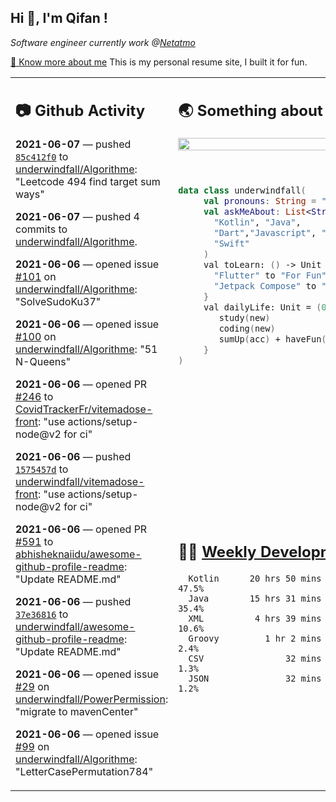 <h2> Hi 👋, I'm Qifan ! </h2>
<p><em>Software engineer currently work @<a href="https://www.netatmo.com">Netatmo</a>
</em></p><p><a href="https://qifanyang.com/resume" target="_blank"> 🔭 Know more about me</a> This is my personal resume site, I built it for fun.</p>
<table><tr><td valign="top" rowspan="2">

 ## 📷 Github Activity
 <!-- githubActivity starts -->
  **2021-06-07** — pushed [`85c412f0`](https://api.github.com/repos/underwindfall/Algorithme/commits/85c412f0ff47d254d147b496b9b92e31bfc7275c) to [underwindfall/Algorithme](https://api.github.com/repos/underwindfall/Algorithme): "Leetcode 494 find target sum ways"

  **2021-06-07** — pushed 4 commits to [underwindfall/Algorithme](https://api.github.com/repos/underwindfall/Algorithme).

  **2021-06-06** — opened issue [#101](https://api.github.com/repos/underwindfall/Algorithme/issues/101) on [underwindfall/Algorithme](https://api.github.com/repos/underwindfall/Algorithme): "SolveSudoKu37"

  **2021-06-06** — opened issue [#100](https://api.github.com/repos/underwindfall/Algorithme/issues/100) on [underwindfall/Algorithme](https://api.github.com/repos/underwindfall/Algorithme): "51 N-Queens"

  **2021-06-06** — opened PR [#246](https://api.github.com/repos/CovidTrackerFr/vitemadose-front/pulls/246) to [CovidTrackerFr/vitemadose-front](https://api.github.com/repos/CovidTrackerFr/vitemadose-front): "use actions/setup-node@v2 for ci"

  **2021-06-06** — pushed [`1575457d`](https://api.github.com/repos/underwindfall/vitemadose-front/commits/1575457dadfa4266c2287c180dda261d48776790) to [underwindfall/vitemadose-front](https://api.github.com/repos/underwindfall/vitemadose-front): "use actions/setup-node@v2 for ci"

  **2021-06-06** — opened PR [#591](https://api.github.com/repos/abhisheknaiidu/awesome-github-profile-readme/pulls/591) to [abhisheknaiidu/awesome-github-profile-readme](https://api.github.com/repos/abhisheknaiidu/awesome-github-profile-readme): "Update README.md"

  **2021-06-06** — pushed [`37e36816`](https://api.github.com/repos/underwindfall/awesome-github-profile-readme/commits/37e36816a55d2548cffae88c5634f0f17a4176ee) to [underwindfall/awesome-github-profile-readme](https://api.github.com/repos/underwindfall/awesome-github-profile-readme): "Update README.md"

  **2021-06-06** — opened issue [#29](https://api.github.com/repos/underwindfall/PowerPermission/issues/29) on [underwindfall/PowerPermission](https://api.github.com/repos/underwindfall/PowerPermission): "migrate to mavenCenter"

  **2021-06-06** — opened issue [#99](https://api.github.com/repos/underwindfall/Algorithme/issues/99) on [underwindfall/Algorithme](https://api.github.com/repos/underwindfall/Algorithme): "LetterCasePermutation784"
 <!-- githubActivity ends -->
 </td><td valign="top">

 ## 🌏 Something about me
 <!-- profile starts -->
 <a href="https://github.com/underwindfall" width="100%">
  <img src="https://github-readme-stats.vercel.app/api?username=underwindfall&show_icons=true&icon_color=805AD5&text_color=718096&bg_color=ffffff00&hide_title=true&include_all_commits=true&count_private=true&hide_border=true" width="100%"/>
 </a>
 <br/>
 <br/>
 <br/>
 
 ```kotlin
 data class underwindfall(
      val pronouns: String = "he|him",
      val askMeAbout: List<String> = listOf(
        "Kotlin", "Java", 
        "Dart","Javascript", "Typescript",
        "Swift"
      )
      val toLearn: () -> Unit = {
        "Flutter" to "For Fun",
        "Jetpack Compose" to "Future"
      }
      val dailyLife: Unit = (0..end).reduce { acc, new ->	
         study(new)	
         coding(new)	
         sumUp(acc) + haveFun(new)	
      }
 )
 ```
 <!-- profile ends -->
 </td></tr><tr><td valign="top">

 ## 🏊‍♂️ <a href="https://gist.github.com/underwindfall/377ee88ba1fabd1e93516e48ca9c61eb" target="_blank">Weekly Development Breakdown</a>
  <!-- codeTime starts -->
  ```text
    Kotlin      20 hrs 50 mins  ■■■■■■■■■■■■■■▦□□□□□□□□□  47.5%
    Java        15 hrs 31 mins  ■■■■■■■■■■■■□□□□□□□□□□□□  35.4%
    XML          4 hrs 39 mins  ■■■■■■□□□□□□□□□□□□□□□□□□  10.6%
    Groovy         1 hr 2 mins  ■■■■□□□□□□□□□□□□□□□□□□□□   2.4%
    CSV                32 mins  ■■■▦□□□□□□□□□□□□□□□□□□□□   1.3%
    JSON               32 mins  ■■■▦□□□□□□□□□□□□□□□□□□□□   1.2%
  ```
  <!-- codeTime starts -->
  </td></tr></table>